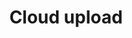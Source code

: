---
title: Cloud upload
tags: ["cloud", "upload", "arrow", "storage", "internet"]
icon: cloud-upload
svg: '<svg xmlns="http://www.w3.org/2000/svg" width="24" height="24" fill="none" viewBox="0 0 24 24" stroke-width="1.5" stroke-linecap="round" stroke-linejoin="round" stroke="currentColor"><path d="m11.966 20-.004-8m7.863 5c4.495-3.16.475-7.73-3.706-7.73C13.296-1.732-3.265 7.368 4.074 15.662"/><path d="m15.144 14.318-3.182-3.182-3.182 3.182"/></svg>'
---